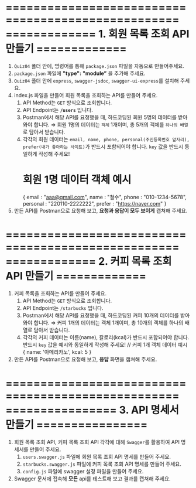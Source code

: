 ===================================================
============= 1. 회원 목록 조회 API 만들기 =============
===================================================

1. `Quiz04` 폴더 안에, 명령어를 통해 `package.json` 파일을 자동으로 만들어주세요.
2. `package.json` 파일에 **"type": "module”** 을 추가해 주세요.
3. `Quiz04` 폴더 안에 `express`, `swagger-jsdoc`, `swagger-ui-express`를 설치해 주세요.
4. index.js 파일을 만들어 회원 목록을 조회하는 API를 만들어 주세요.
   1. API Method는 `GET` 방식으로 조회합니다.
   2. API Endpoint는 **`/users`** 입니다.
   3. Postman에서 해당 API를 요청했을 때, 하드코딩된 회원 5명의 데이터를 받아와야 합니다.
      ⇒ 회원 1명의 데이터는 `객체` 1개이며, 총 5개의 객체를 `하나의 배열`로 담아서 받습니다.
   4. 각각의 회원 데이터는 `email, name, phone, personal(주민등록번호 앞자리), prefer(내가 좋아하는 사이트)`가 반드시 포함되어야 합니다. `key` 값을 반드시 동일하게 작성해 주세요!
      # 회원 1명 데이터 객체 예시
      {
      email : "aaa@gmail.com",
      name : "철수",
      phone : "010-1234-5678",
      personal : "220110-2222222",
      prefer : "https://naver.com"
      }
5. 만든 API를 Postman으로 요청해 보고, **요청과 응답이 모두 보이게** 캡쳐해 주세요.

===================================================
============= 2. 커피 목록 조회 API 만들기 =============
===================================================

1. 커피 목록을 조회하는 API를 만들어 주세요.
   1. API Method는 `GET` 방식으로 조회합니다.
   2. API Endpoint는 `/starbucks` 입니다.
   3. Postman에서 해당 API를 요청했을 때, 하드코딩된 커피 10개의 데이터를 받아 와야 합니다.
      ⇒ 커피 1개의 데이터는 객체 1개이며, 총 10개의 객체를 하나의 배열로 담아서 받습니다.
   4. 각각의 커피 데이터는 이름(name), 칼로리(kcal)가 반드시 포함되어야 합니다.
      반드시 `key` 값을 예시와 동일하게 작성해 주세요!
      // 커피 1개 객체 데이터 예시
      { name: '아메리카노', kcal: 5 }
2. 만든 API를 Postman으로 요청해 보고, **응답** 화면을 캡쳐해 주세요.

===================================================
================ 3. API 명세서 만들기 ================
===================================================

1. 회원 목록 조회 API, 커피 목록 조회 API 각각에 대해 `Swagger`를 활용하여 API 명세서를 만들어 주세요.
   1. `users.swagger.js` 파일에 회원 목록 조회 API 명세를 만들어 주세요.
   2. `starbucks.swagger.js` 파일에 커피 목록 조회 API 명세를 만들어 주세요.
   3. `config.js` 파일에 swagger 설정 파일을 만들어 주세요.
2. Swagger 문서에 접속해 **모든** api를 테스트해 보고 결과를 캡쳐해 주세요.
